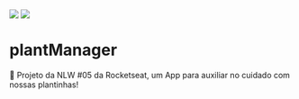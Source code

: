 <img align="center" src=https://img.shields.io/badge/last%20commit-24%2F04%2F2021-03BB85/>
<img align="center" src=https://img.shields.io/badge/license-MIT-03BB85/>

# plantManager

🌱 Projeto da NLW #05 da Rocketseat, um App para auxiliar no cuidado com nossas plantinhas!

